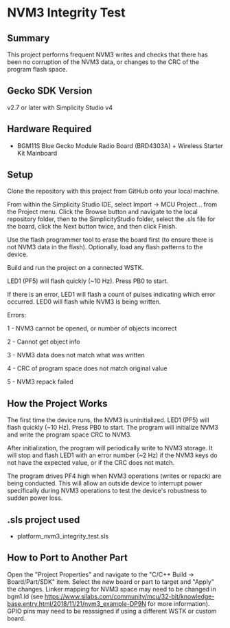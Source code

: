 # NVM3 Integrity Test

## Summary

This project performs frequent NVM3 writes and checks that there has been no corruption of the NVM3 data, or changes to the CRC of the program flash space.

## Gecko SDK Version ##

v2.7 or later with Simplicity Studio v4

## Hardware Required ##

* BGM11S Blue Gecko Module Radio Board (BRD4303A) + Wireless Starter Kit Mainboard

## Setup

Clone the repository with this project from GitHub onto your local machine.

From within the Simplicity Studio IDE, select Import -> MCU Project... from the
Project menu. Click the Browse button and navigate to the local repository
folder, then to the SimplicityStudio folder, select the .sls file for the
board, click the Next button twice, and then click Finish. 

Use the flash programmer tool to erase the board first (to ensure there is not NVM3 data in the flash).  Optionally, load any flash patterns to the device.

Build and run the project on a connected WSTK.

LED1 (PF5) will flash quickly (~10 Hz).  Press PB0 to start.

If there is an error, LED1 will flash a count of pulses indicating which error occurred.  LED0 will flash while NVM3 is being written.

Errors:

1 - NVM3 cannot be opened, or number of objects incorrect

2 - Cannot get object info

3 - NVM3 data does not match what was written

4 - CRC of program space does not match original value

5 - NVM3 repack failed

## How the Project Works

The first time the device runs, the NVM3 is uninitialized.  LED1 (PF5) will flash quickly (~10 Hz).  Press PB0 to start.  The program will initialize NVM3 and write the program space CRC to NVM3.

After initialization, the program will periodically write to NVM3 storage.  It will stop and flash LED1 with an error number (~2 Hz) if the NVM3 keys do not have the expected value, or if the CRC does not match.

The program drives PF4 high when NVM3 operations (writes or repack) are being conducted.  This will allow an outside device to interrupt power specifically during NVM3 operations to test the device's robustness to sudden power loss.

## .sls project used

* platform_nvm3_integrity_test.sls

## How to Port to Another Part

Open the "Project Properties" and navigate to the "C/C++ Build -> Board/Part/SDK" item.  Select the new board or part to target and "Apply" the changes.
Linker mapping for NVM3 space may need to be changed in bgm1.ld (see https://www.silabs.com/community/mcu/32-bit/knowledge-base.entry.html/2018/11/21/nvm3_example-DP9N for more information).
GPIO pins may need to be reassigned if using a different WSTK or custom board.
